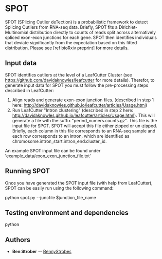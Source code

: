 # SPOT

SPOT (SPlicing Outlier deTection) is a probabilistic framework to detect Splicing Outilers from  RNA-seq data. Briefly, SPOT fits a Dirichlet-Multinomial distribution directly to counts of reads split across alternatively spliced exon-exon junctions for each gene. SPOT then identifies individuals that deviate significantly from the expectation based on this fitted distribution. Please see [ref bioRxiv preprint] for more details.

## Input data

SPOT identifies outliers at the level of a LeafCutter Cluster (see https://github.com/davidaknowles/leafcutter for more details). Therefor, to generate input data for SPOT you must follow the pre-processing steps described in LeafCutter:
1. Align reads and generate exon-exon junction files. (described in step 1 here: http://davidaknowles.github.io/leafcutter/articles/Usage.html)
2. Run LeafCutter "Intron clustering" (described in step 2 here: http://davidaknowles.github.io/leafcutter/articles/Usage.html). This will generate a file with the suffix "perind_numers.counts.gz". This file is the input file for SPOT. SPOT will accept this file either zipped or un-zipped. Briefly, each column in this file corresponds to an RNA-seq sample and each row corresponds to an intron, which are identified as chromosome:intron_start:intron_end:cluster_id. 

An example SPOT input file can be found under 'example_data/exon_exon_junction_file.txt'

## Running SPOT

Once you have generated the SPOT input file (with help from LeafCutter), SPOT can be easily run using the following command:

python spot.py --juncfile $junction_file_name 


## Testing environment and dependencies
python



## Authors

* **Ben Strober** -- [BennyStrobes](https://github.com/BennyStrobes)